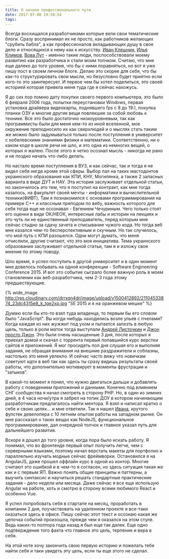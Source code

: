 ```yaml
---
title: О начале профессионального пути
date: 2017-07-08 19:58:54
tags:
---
```

Всегда восхищался разработчиками которые вели свои тематические блоги. Сразу воспринимал их не просто, как работников желающих "срубить бабла", а как профессионалов вкладывающих душу в свое дело и относящихся к нему как к искусству. [Иван Клешнин](http://paqmind.com), [Илья Климов](http://smartjs.academy), [Вова Лут](http://lutrocks.herokuapp.com) - именно такие люди, поспособствовали моему развитию как разработчика и стали моим толчком. Считаю, что мне еще далеко до того уровня, что бы с ними поравняться, но вот я уже пишу пост в своем личном блоге. Делаю это скорее для себя, что бы как-то структурировать свои мысли, но безусловно будет приятно если кого-то это заинтересует. И первое чем бы хотел поделиться, это своей историей которая привела меня туда где я сейчас нахожусь.

<!-- more -->

Я до сих пор помню дату покупки своего первого компьютера, это было 6 февраля 2006 года, попытки переустановки Windows, первая установка драйвера видеокарты, поднявшего fps с 8 до 19:), покупка планки ОЗУ и многие другие вещи повлекшие за собой любовь к технике. Все это было достаточно низкоуровневым, так как программисты были для меня кем-то из иной вселенной, мое окружение преподносило их как сверхлюдей и о мыслях стать таким же можно было задумываться только после поступления в университет с нобелевскими знаниями физики и математики. Соответственно, ни о каком коде в школе речи не шло, и это одна из немногих вещей, о которых я жалею. После этого я четко осознал мысль - никогда не рано и не поздно начать что-либо делать.

Но настало время поступления в ВУЗ, и как сейчас, так и тогда я не видел себя нигде кроме этой сферы. Выбор пал на таких мастодонтов украинского образования как КПИ, КНУ, Могилянка, а также 2 запасных варианта в виде ДУТ и НАУ. Эта история заслуживает отдельной статьи, но закончилось это тем, что я поступил на контракт, как мне тогда казалось, на факультет своей мечты - информатики и вычислительной техники(ФИВТ). Там я познакомился с основами программирования на примере C++ и классным преподом по вебу, важность которого для себя тогда еще не осознавал - Евгением Чечуриным. Чего только стоят его оценки в виде ОК/НЕОК, интересные лабы и истории на лекциях и это чуть ли не единственный преподаватель, перед которым мне сейчас стыдно за сдачу зачета и списывание чужого кода. Но тогда веб мне казался чем-то бесперспективным и скучным. Но так случилось, что мой путь с КПИ разошелся. Одни могут думать, что меня отчислили, другие считают, что это моя инициатива. Тема украинского образования заслуживает отдельной статьи, там я и изложу свое мнение по этому поводу.

Шло время, я успел поступить в другой университет и в один момент мне довелось побывать на одной конференции - Software Engineering Conference 2015. И вот это событие сыграло более важную роль в моем становлении как веб-разработчика, чем 2-3 года этому предшествующие.

{% wide_image http://res.cloudinary.com/drrxqn4dr/image/upload/v1500412892/21104533874_23dc4315e8_k_tge2xp.jpg "SE 2015 и я на оранжевом мешке" %}

Думаю если бы кто-то взял туда младенца, то первым бы его словом было "JavaScript". Вы когда-нибудь находились возле ульев с пчелами? Когда каждая из них жужжит под ухом и пытается залезть в любую щель, только в роли маток тогда выступали [Андрей Листочкин](https://twitter.com/listochkin) и [Джон просто Джон](https://twitter.com/sudodoki). Это были очень насыщенные 3 дня, после которых я приехал домой и скачал с торрента первый попавшийся курс верстки сайтов и приложений. Я мог просидеть пол дня слушая его и выполняя задания, не обращая внимания на внешние раздражители и соблазны, настолько это меня увлекло. И сейчас часто вижу что новичкам советуют идти в веб так как здесь ты сразу видишь результаты своей работы, что дополнительно мотивирует в моменты фрустрации и "затыков".

В какой-то момент я понял, что нужно двигаться дальше и добавлять работу с поведением приложений и данными. Конечно под влиянием СНГ сообщества я начал смотреть в сторону PHP. Но, в один из зимних дней, в 4 часа ночи/утра я забрел на топик ДОУ в котором начинающим разработчикам предлагалось найти ментора. Я взял и написал кратко о себе и своих целях... и мне ответили. Так я нашел [Ивана](http://paqmind.com), крутого фулстек девелопера с 10 летним опытом работы на западном рынке. Он мне рассказал о таких вещах как NodeJS, функциональное программирование, дал очередной толчок и главное указал путь для дальнейшего развития.

Вскоре я дошел до того уровня, когда пора было искать работу. Я понимал, что во фронтенде первый опыт получить легче, чем с серверными языками, поэтому начал верстать макеты для портфолио и параллельно изучать модные сейчас фреймворки. Остановился я на AngularJS, даже прошел оффлайн курс в одной из контор. Многие считают это ошибкой и в чем-то я согласен, но здесь ситуация такая же как и с первым ЯП. Важно понять общие принципы и паттерны, а выучить синтаксис и научиться решать стандартные практические задания - дело недели или месяца. Даже сейчас я все еще использую Angular на работе, хоть и смотрю в сторону всеми любимого React и особенно Vue.

Я успел попробовать себя в стартапе на месяц, проработать в компании 2 дня, поучаствовать на удаленном проекте и все-таки оказаться здесь в офисе. Пишу сейчас этот текст и осознаю какая же цепочка событий произошла, прежде чем я оказался на этом стуле. Ведь каких-то полтора года назад я был еще так далек. Еще одно подтверждение того факта что главное это цель, терпение и вера в себя.

На этой ноте хочу закончить свою первую историю и пожелать тебе найти себя и таки увидеть эту цель, если ты еще этого не сделал.